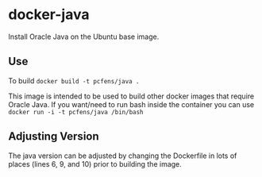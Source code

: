 docker-java
===========

Install Oracle Java on the Ubuntu base image.

## Use

To build
`docker build -t pcfens/java .`

This image is intended to be used to build other docker images that
require Oracle Java. If you want/need to run bash inside the container
you can use
`docker run -i -t pcfens/java /bin/bash`

## Adjusting Version

The java version can be adjusted by changing the Dockerfile in lots
of places (lines 6, 9, and 10) prior to building the image.
